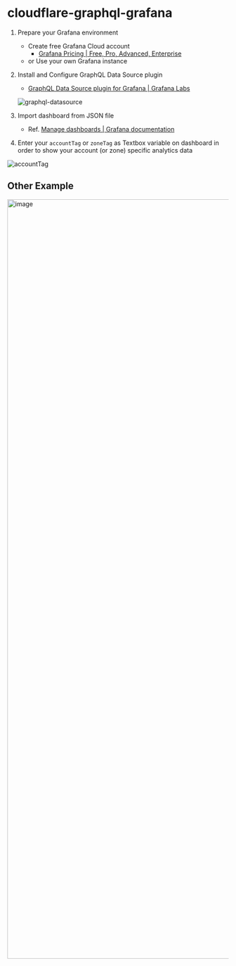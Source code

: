 # cloudflare-graphql-grafana

1. Prepare your Grafana environment
   - Create free Grafana Cloud account
     - [Grafana Pricing | Free, Pro, Advanced, Enterprise](https://grafana.com/pricing/?tab=free%EF%BC%89)
   - or Use your own Grafana instance
2. Install and Configure GraphQL Data Source plugin
   - [GraphQL Data Source plugin for Grafana | Grafana Labs](https://grafana.com/grafana/plugins/fifemon-graphql-datasource/)
   
   ![graphql-datasource](https://qiita-user-contents.imgix.net/https%3A%2F%2Fcdn.jsdelivr.net%2Fgh%2Fkyouheicf%2Fimage%40master%2FuPic%2Fimage-20230216173434257.png?ixlib=rb-4.0.0&auto=format&gif-q=60&q=75&w=1400&fit=max&s=ba1f537487f52dcb6035176eb6f38738)
   
3. Import dashboard from JSON file
   - Ref. [Manage dashboards | Grafana documentation](https://grafana.com/docs/grafana/latest/dashboards/manage-dashboards/#import-a-dashboard)
4. Enter your `accountTag` or `zoneTag` as Textbox variable on dashboard in order to show your account (or zone) specific analytics data

![accountTag](https://qiita-user-contents.imgix.net/https%3A%2F%2Fcdn.jsdelivr.net%2Fgh%2Fkyouheicf%2Fimage%40master%2FuPic%2Fimage-20230216174208651.png?ixlib=rb-4.0.0&auto=format&gif-q=60&q=75&w=1400&fit=max&s=3d25ec9c4e54c0c5234db85d25dc2f2d)

## Other Example

<img width="1727" alt="image" src="https://user-images.githubusercontent.com/85217388/221065938-b9b3d3d2-a0de-48e2-8e44-f3440eea70e5.png">

